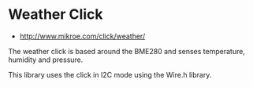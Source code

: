 Weather Click
=============

* http://www.mikroe.com/click/weather/

The weather click is based around the BME280 and senses temperature, humidity and pressure.

This library uses the click in I2C mode using the Wire.h library.
